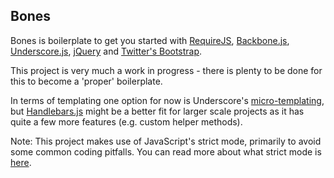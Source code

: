 ## Bones ##

Bones is boilerplate to get you started with [RequireJS](http://requirejs.org/), [Backbone.js](http://backbonejs.org/), [Underscore.js](http://underscorejs.org/), [jQuery](http://jquery.com/) and [Twitter's Bootstrap](http://twitter.github.com/bootstrap/).

This project is very much a work in progress - there is plenty to be done for this to become a 'proper' boilerplate.

In terms of templating one option for now is Underscore's [micro-templating](http://underscorejs.org/#template), but [Handlebars.js](http://handlebarsjs.com/) might be a better fit for larger scale projects as it has quite a few more features (e.g. custom helper methods).

Note: This project makes use of JavaScript's strict mode, primarily to avoid some common coding pitfalls. You can read more about what strict mode is [here](https://developer.mozilla.org/en-US/docs/JavaScript/Reference/Functions_and_function_scope/Strict_mode).